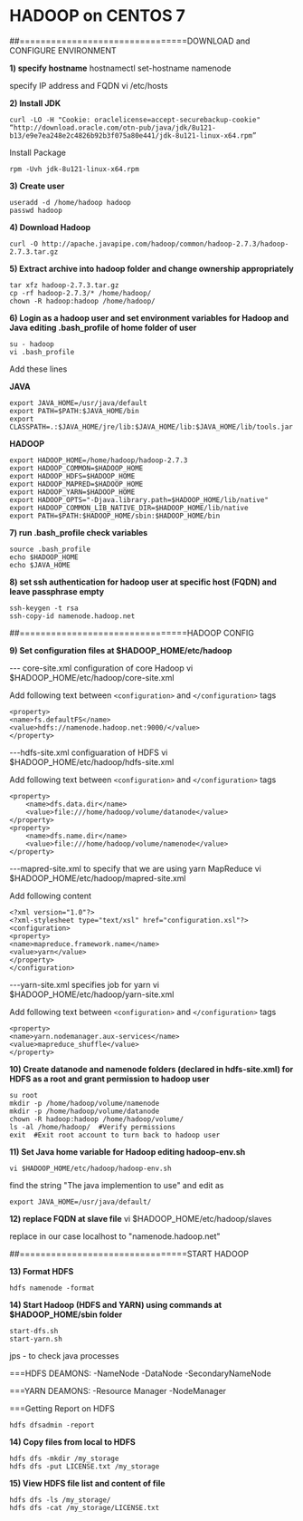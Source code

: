 # HADOOP on CENTOS 7

##================================DOWNLOAD and CONFIGURE ENVIRONMENT

**1) specify hostname** 
hostnamectl set-hostname namenode

specify IP address and FQDN
vi /etc/hosts

**2) Install JDK**
```
curl -LO -H "Cookie: oraclelicense=accept-securebackup-cookie" “http://download.oracle.com/otn-pub/java/jdk/8u121-b13/e9e7ea248e2c4826b92b3f075a80e441/jdk-8u121-linux-x64.rpm”
```

Install Package
```
rpm -Uvh jdk-8u121-linux-x64.rpm
```

**3) Create user**
```
useradd -d /home/hadoop hadoop
passwd hadoop
```

**4) Download Hadoop**
```
curl -O http://apache.javapipe.com/hadoop/common/hadoop-2.7.3/hadoop-2.7.3.tar.gz
```

**5) Extract archive into hadoop folder and change ownership appropriately** 
```
tar xfz hadoop-2.7.3.tar.gz
cp -rf hadoop-2.7.3/* /home/hadoop/
chown -R hadoop:hadoop /home/hadoop/
```

**6) Login  as a hadoop user and set environment variables for Hadoop and Java editing .bash_profile of home folder of user**
```
su - hadoop
vi .bash_profile
``` 
 
Add these lines

**JAVA**
```
export JAVA_HOME=/usr/java/default
export PATH=$PATH:$JAVA_HOME/bin
export CLASSPATH=.:$JAVA_HOME/jre/lib:$JAVA_HOME/lib:$JAVA_HOME/lib/tools.jar
```

**HADOOP**
```
export HADOOP_HOME=/home/hadoop/hadoop-2.7.3
export HADOOP_COMMON=$HADOOP_HOME
export HADOOP_HDFS=$HADOOP_HOME
export HADOOP_MAPRED=$HADOOP_HOME
export HADOOP_YARN=$HADOOP_HOME
export HADOOP_OPTS="-Djava.library.path=$HADOOP_HOME/lib/native"
export HADOOP_COMMON_LIB_NATIVE_DIR=$HADOOP_HOME/lib/native
export PATH=$PATH:$HADOOP_HOME/sbin:$HADOOP_HOME/bin
```

**7) run .bash_profile check variables**
```
source .bash_profile
echo $HADOOP_HOME
echo $JAVA_HOME
```

**8) set ssh authentication for hadoop user at specific host (FQDN) and leave passphrase empty**
```
ssh-keygen -t rsa
ssh-copy-id namenode.hadoop.net
```
##================================HADOOP CONFIG

**9) Set configuration files at $HADOOP_HOME/etc/hadoop** 

--- core-site.xml configuration of core Hadoop
vi $HADOOP_HOME/etc/hadoop/core-site.xml

Add following text between ```<configuration>``` and ```</configuration>``` tags
```
<property>
<name>fs.defaultFS</name>
<value>hdfs://namenode.hadoop.net:9000/</value>
</property>
```

---hdfs-site.xml configuaration of HDFS
vi $HADOOP_HOME/etc/hadoop/hdfs-site.xml

Add following text between ```<configuration>``` and ```</configuration>``` tags
```
<property>
    <name>dfs.data.dir</name>
    <value>file:///home/hadoop/volume/datanode</value>
</property>
<property>
    <name>dfs.name.dir</name>
    <value>file:///home/hadoop/volume/namenode</value>
</property>
```

---mapred-site.xml to specify that we are using yarn MapReduce
vi $HADOOP_HOME/etc/hadoop/mapred-site.xml

Add following content
```
<?xml version="1.0"?>
<?xml-stylesheet type="text/xsl" href="configuration.xsl"?>
<configuration>
<property>
<name>mapreduce.framework.name</name>
<value>yarn</value>
</property>
</configuration>
```

---yarn-site.xml specifies job for yarn
vi $HADOOP_HOME/etc/hadoop/yarn-site.xml

Add following text between ```<configuration>``` and ```</configuration>``` tags
```
<property>
<name>yarn.nodemanager.aux-services</name>
<value>mapreduce_shuffle</value>
</property>
```

**10) Create datanode and namenode folders (declared in hdfs-site.xml) for HDFS as a root and grant permission to hadoop user**
```
su root
mkdir -p /home/hadoop/volume/namenode
mkdir -p /home/hadoop/volume/datanode
chown -R hadoop:hadoop /home/hadoop/volume/
ls -al /home/hadoop/  #Verify permissions
exit  #Exit root account to turn back to hadoop user
```

**11) Set Java home variable for Hadoop editing hadoop-env.sh**
```
vi $HADOOP_HOME/etc/hadoop/hadoop-env.sh
```

find the string "The java implemention to use" and edit as
```
export JAVA_HOME=/usr/java/default/
```

**12) replace FQDN at slave file**
vi $HADOOP_HOME/etc/hadoop/slaves 

replace in our case localhost to "namenode.hadoop.net" 

##================================START HADOOP

**13) Format HDFS**
```
hdfs namenode -format
```

**14) Start Hadoop (HDFS and YARN) using commands at $HADOOP_HOME/sbin folder**
```
start-dfs.sh
start-yarn.sh
```

jps - to check java processes

===HDFS DEAMONS:
-NameNode
-DataNode
-SecondaryNameNode

===YARN DEAMONS:
-Resource Manager
-NodeManager

===Getting Report on HDFS
```
hdfs dfsadmin -report
```

**14) Copy files from local to HDFS**
```
hdfs dfs -mkdir /my_storage
hdfs dfs -put LICENSE.txt /my_storage
```

**15) View HDFS file list and content of file**
```
hdfs dfs -ls /my_storage/
hdfs dfs -cat /my_storage/LICENSE.txt
```

